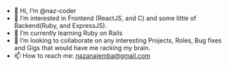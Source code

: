- 👋 Hi, I’m @naz-coder
- 👀 I’m interested in Frontend (ReactJS, and C) and some little of Backend(Ruby, and ExpressJS).
- 🌱 I’m currently learning Ruby on Rails
- 💞️ I’m looking to collaborate on any interesting Projects, Roles, Bug fixes and Gigs that would have me racking my brain.
- 📫 How to reach me: nazanajemba@gmail.com

<!---
naz-coder/naz-coder is a ✨ special ✨ repository because its `README.md` (this file) appears on your GitHub profile.
You can click the Preview link to take a look at your changes.
--->
